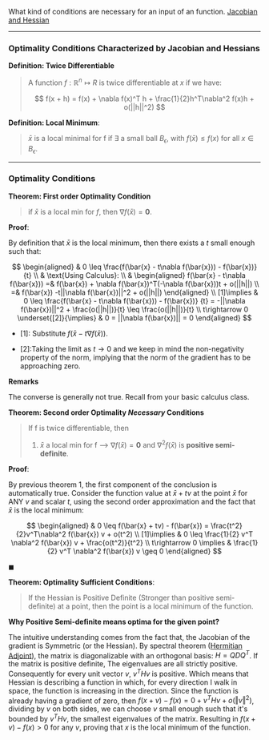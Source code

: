 What kind of conditions are necessary for an input of an function. 
[Jacobian and Hessian](Jacobian%20and%20Hessian.md)


---
### **Optimality Conditions Characterized by Jacobian and Hessians**

**Definition: Twice Differentiable**

> A function $f: \mathbb R^n\mapsto R$ is twice differentiable at $x$ if we have: 
> 
> $$
> f(x + h) = f(x) + \nabla f(x)^T h + \frac{1}{2}h^T\nabla^2 f(x)h + o(||h||^2)
> $$

**Definition: Local Minimum**: 
> $\bar{x}$ is a local minimal for f if $\exists$ a small ball $B_\epsilon$, with $f(\bar{x}) \leq  f(x)$ for all $x\in B_\epsilon$. 


---
### **Optimality Conditions**

**Theorem: First order Optimality Condition**
> if $\bar{x}$ is a local min for $f$, then $\nabla f(\bar{x}) = \mathbf{0}$. 

**Proof**: 

By definition that $\bar{x}$ is the local minimum, then there exists a $t$ small enough such that: 

$$
\begin{aligned}
    & 0 \leq \frac{f(\bar{x} - t\nabla f(\bar{x})) - f(\bar{x})}{t}
    \\
	& \text{Using Calculus}: 
    \\ &
    \begin{aligned}
        f(\bar{x} - t\nabla f(\bar{x}))
        =&
         f(\bar{x}) + \nabla f(\bar{x})^T(-\nabla f(\bar{x}))t + o(||h||)
        \\
        =& f(\bar{x}) -t||\nabla f(\bar{x})||^2 + o(||h||)   
    \end{aligned}
    \\
    [1]\implies 
    &
    0
    \leq
    \frac{f(\bar{x} - t\nabla f(\bar{x})) - f(\bar{x})}
    {t}
    =
    -||\nabla f(\bar{x})||^2 + \frac{o(||h||)}{t} \leq \frac{o(||h||)}{t}
    \\
    t\rightarrow 0 \underset{[2]}{\implies} & 
    0 = ||\nabla f(\bar{x})|| = 0
\end{aligned}
$$

* \[1\]: Substitute $f(\bar x - t \nabla f(\bar x))$. 

* \[2\]:Taking the limit as $t\rightarrow 0$ and we keep in mind the non-negativity property of the norm, implying that the norm of the gradient has to be approaching zero. 

**Remarks**

The converse is generally not true. Recall from your basic calculus class. 

**Theorem: Second order Optimality _Necessary_ Conditions**

> If f is twice differentiable, then
> 1. $\bar{x}$ a local min for f --> $\nabla f(\bar{x}) = \mathbf{0}$ and $\nabla^2 f(\bar{x})$ is **positive semi-definite**. 

**Proof**: 

By previous theorem 1, the first component of the conclusion is automatically true. Consider the function value at $\bar x + tv$ at the point $\bar x$ for ANY $v$ and scalar $t$, using the second order approximation and the fact that $\bar x$ is the local minimum:

$$
\begin{aligned}
    & 0 \leq f(\bar{x} + tv) - f(\bar{x}) = \frac{t^2}{2}v^T\nabla^2 f(\bar{x}) v + o(t^2)
    \\
    [1]\implies
    & 0 \leq \frac{1}{2} v^T \nabla^2 f(\bar{x}) v + \frac{o(t^2)}{t^2}
    \\
    t\rightarrow 0 \implies &
    \frac{1}{2} v^T \nabla^2 f(\bar{x}) v \geq 0
\end{aligned}
$$

$\blacksquare$

**Theorem: Optimality Sufficient Conditions**:
> If the Hessian is Positive Definite (Stronger than positive semi-definite) at a point, then the point is a local minimum of the function. 

**Why Positive Semi-definite means optima for the given point?**


The intuitive understanding comes from the fact that, the Jacobian of the gradient is Symmetric (or the Hessian). By spectral theorem ([Hermitian Adjoint](../../AMATH%20584%20Numerical%20Linear%20Algebra/Matrix%20Theory/Hermitian%20Adjoint.md)), the matrix is diagonalizable with an orthogonal basis: $H = QDQ^T$. If the matrix is positive definite, The eigenvalues are all strictly positive. Consequently for every unit vector $v$, $v^THv$ is positive. Which means that Hessian is describing a function in which, for every direction I walk in space, the function is increasing in the direction. Since the function is already having a gradient of zero, then $f(x +v)- f(x) = 0 + v^THv + o(\Vert v\Vert^2)$, dividing by $v$ on both sides, we can choose $v$ small enough such that it's bounded by $v^THv$, the smallest eigenvalues of the matrix. Resulting in $f(x + v) - f(x) > 0$ for any $v$, proving that $x$ is the local minimum of the function. 



